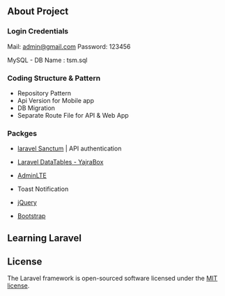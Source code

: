 ## About Project

### Login Credentials

Mail: admin@gmail.com 
Password:  123456

MySQL - DB Name  : tsm.sql


### Coding Structure & Pattern

- Repository Pattern
- Api Version for Mobile app
- DB Migration
- Separate Route File for API & Web App


### Packges 


-   [laravel Sanctum](https://laravel.com/docs/11.x/sanctum) | API authentication
-   [Laravel DataTables - YajraBox](https://yajrabox.com/docs/laravel-datatables/11.0)

- [AdminLTE](https://adminlte.io/)
- Toast Notification
- [jQuery](https://jquery.com/)
- [Bootstrap](https://getbootstrap.com/)



## Learning Laravel



## License

The Laravel framework is open-sourced software licensed under the [MIT license](https://opensource.org/licenses/MIT).
